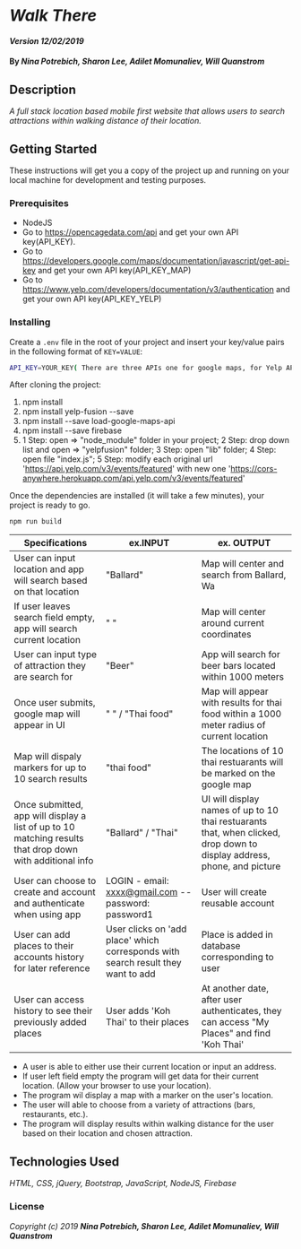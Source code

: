 # _Walk There_

#### _Version 12/02/2019_

#### By _**Nina Potrebich, Sharon Lee, Adilet Momunaliev, Will Quanstrom**_

## Description

_A full stack location based mobile first website that allows users to search attractions within walking distance of their location._

## Getting Started

These instructions will get you a copy of the project up and running on your local machine for development and testing purposes.

### Prerequisites

* NodeJS
* Go to https://opencagedata.com/api and get your own API key(API_KEY).
* Go to https://developers.google.com/maps/documentation/javascript/get-api-key and get your own API key(API_KEY_MAP)
* Go to https://www.yelp.com/developers/documentation/v3/authentication and get your own API key(API_KEY_YELP)

### Installing

Create a `.env` file in the root of your project and insert your key/value pairs in the following format of `KEY=VALUE`:

```sh
API_KEY=YOUR_KEY( There are three APIs one for google maps, for Yelp API, and for opencagedata.)
```
After cloning the project:
1. npm install
2. npm install yelp-fusion --save
3. npm install --save load-google-maps-api
4. npm install --save firebase
5. 1 Step: open => "node_module" folder in your project; 2 Step: drop down list and open => "yelpfusion" folder; 3 Step: open "lib" folder; 4 Step: open file        "index.js"; 5 Step: modify each original url 'https://api.yelp.com/v3/events/featured' with new one 'https://cors-anywhere.herokuapp.com/api.yelp.com/v3/events/featured'

Once the dependencies are installed (it will take a few minutes), your project is ready to go.

```
npm run build
```

|Specifications | ex.INPUT  | ex. OUTPUT  |
|---|---|---|
| User can input location and app will search based on that location    | "Ballard"  |  Map will center and search from Ballard, Wa |
| If user leaves search field empty, app will search current location   | " "  | Map will center around current coordinates  |
| User can input type of attraction they are search for                 |  "Beer" | App will search for beer bars located within 1000 meters  |
| Once user submits, google map will appear in UI  | " " / "Thai food"  | Map will appear with results for thai food within a 1000 meter radius of current location |
| Map will dispaly markers for up to 10 search results   | "thai food"  | The locations of 10 thai restuarants will be marked on the google map   |
| Once submitted, app will display a list of up to 10 matching results that drop down with additional info  | "Ballard" / "Thai"  | UI will display names of up to 10 thai restuarants that, when clicked, drop down to display address, phone, and picture  |
| User can choose to create and account and authenticate when using app  | LOGIN - email: xxxx@gmail.com -- password: password1 | User will create reusable account  |
| User can add places to their accounts history for later reference  | User clicks on 'add place' which corresponds with search result they want to add  | Place is added in database corresponding to user  |
| User can access history to see their previously added places | User adds 'Koh Thai' to their places | At another date, after user authenticates, they can access "My Places" and find 'Koh Thai'|
* A user is able to either use their current location or input an address.
* If user left field empty the program will get data for their current location. (Allow your browser to use your location).
* The program wil display a map with a marker on the user's location.
* The user will able to choose from a variety of attractions (bars, restaurants, etc.).
* The program will display results within walking distance for the user based on their location and chosen attraction.


## Technologies Used

_HTML, CSS, jQuery, Bootstrap, JavaScript, NodeJS, Firebase_

### License

*_Copyright (c) 2019 **Nina Potrebich, Sharon Lee, Adilet Momunaliev, Will Quanstrom**_*